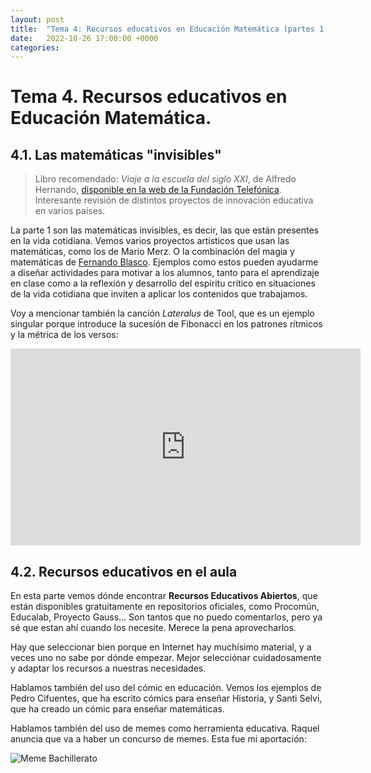 ```yaml
---
layout: post
title:  "Tema 4: Recursos educativos en Educación Matemática (partes 1 y 2)"
date:   2022-10-26 17:00:00 +0000
categories:
---
```

# Tema 4. Recursos educativos en Educación Matemática.

## 4.1. Las matemáticas "invisibles"

> Libro recomendado: _Viaje a la escuela del siglo XXI_, de Alfredo Hernando, [disponible en la web de la Fundación Telefónica](https://www.fundaciontelefonica.com/noticias/manual-de-uso-viaje-escuela/). Interesante revisión de distintos proyectos de innovación educativa en varios países.

La parte 1 son las matemáticas invisibles, es decir, las que están presentes en la vida cotidiana. Vemos varios proyectos artísticos que usan las matemáticas, como los de Mario Merz. O la combinación del magia y matemáticas de [Fernando Blasco](https://www.youtube.com/watch?v=FveVNRYz2Lo). Ejemplos como estos pueden ayudarme a diseñar actividades para motivar a los alumnos, tanto para el aprendizaje en clase como a la reflexión y desarrollo del espíritu crítico en situaciones de la vida cotidiana que inviten a aplicar los contenidos que trabajamos.

Voy a mencionar también la canción _Lateralus_ de Tool, que es un ejemplo singular porque introduce la sucesión de Fibonacci en los patrones rítmicos y la métrica de los versos:
<iframe width="560" height="315" src="https://www.youtube.com/embed/Y7JG63IuaWs" title="YouTube video player" frameborder="0" allow="accelerometer; autoplay; clipboard-write; encrypted-media; gyroscope; picture-in-picture; web-share" allowfullscreen></iframe>

## 4.2. Recursos educativos en el aula

En esta parte vemos dónde encontrar **Recursos Educativos Abiertos**, que están disponibles gratuitamente en repositorios oficiales, como Procomún, Educalab, Proyecto Gauss... Son tantos que no puedo comentarlos, pero ya sé que estan ahí cuando los necesite. Merece la pena aprovecharlos.

Hay que seleccionar bien porque en Internet hay muchísimo material, y a veces uno no sabe por dónde empezar. Mejor selecciónar cuidadosamente y adaptar los recursos a nuestras necesidades.

Hablamos también del uso del cómic en educación. Vemos los ejemplos de Pedro Cifuentes, que ha escrito cómics para enseñar Historia, y Santi Selvi, que ha creado un cómic para enseñar matemáticas.

Hablamos también del uso de memes como herramienta educativa. Raquel anuncia que va a haber un concurso de memes. Esta fue mi aportación:

![Meme Bachillerato](../../../assets/Alberto-de-la-Riva-Ruiz-Meme-Bachillerato.jpeg)
